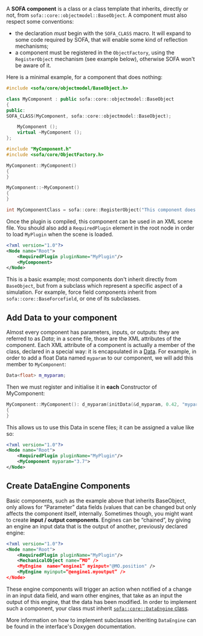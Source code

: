 A **SOFA component** is a class or a class template that inherits,
directly or not, from `sofa::core::objectmodel::BaseObject`. A component
must also respect some conventions:

-   the declaration *must* begin with the `SOFA_CLASS` macro. It will
    expand to some code required by SOFA, that will enable some kind of
    reflection mechanisms;
-   a component must be registered in the `ObjectFactory`, using the
    `RegisterObject` mechanism (see example below), otherwise SOFA won't
    be aware of it.

Here is a minimal example, for a component that does nothing:

``` cpp
#include <sofa/core/objectmodel/BaseObject.h>

class MyComponent : public sofa::core::objectmodel::BaseObject
{
public:
SOFA_CLASS(MyComponent, sofa::core::objectmodel::BaseObject);

    MyComponent ();
    virtual ~MyComponent ();
};
```

``` cpp
#include "MyComponent.h"
#include <sofa/core/ObjectFactory.h>

MyComponent::MyComponent()
{
}

MyComponent::~MyComponent()
{
}

int MyComponentClass = sofa::core::RegisterObject("This component does nothing.").add<MyComponent>();
```

Once the plugin is compiled, this component can be used in an XML scene
file. You should also add a `RequiredPlugin` element in the root node in
order to load `MyPlugin` when the scene is loaded.

``` xml
<?xml version="1.0"?>
<Node name="Root">
    <RequiredPlugin pluginName="MyPlugin"/>
    <MyComponent>
</Node>
```

This is a basic example; most components don't inherit directly from
`BaseObject`, but from a subclass which represent a specific aspect of a
simulation. For example, force field components inherit from
`sofa::core::BaseForcefield`, or one of its subclasses.

Add Data to your component
--------------------------

Almost every component has parameters, inputs, or outputs: they are
referred to as *Data*; in a scene file, those are the XML attributes of
the component. Each XML attribute of a component is actually a member of
the class, declared in a special way: it is encapsulated in a
[Data](https://www.sofa-framework.org/api/SOFA/classsofa_1_1core_1_1objectmodel_1_1_data.html "Data").
For example, in order to add a float Data named `myparam` to our
component, we will add this member to `MyComponent`:

``` cpp
Data<float> m_myparam;
```

Then we must register and initialise it in **each** Constructor of
MyComponent:

``` cpp
MyComponent::MyComponent(): d_myparam(initData(&d_myparam, 0.42, "myparam", "Here should be a short description of myparam."))
{
}
```

This allows us to use this Data in scene files; it can be assigned a
value like so:

``` xml
<?xml version="1.0"?>
<Node name="Root">
    <RequiredPlugin pluginName="MyPlugin"/>
    <MyComponent myparam="3.7">
</Node>
```

Create DataEngine Components
--------------------------

Basic components, such as the example above that inherits BaseObject, only allows for “Parameter” data fields (values that can be changed but only affects the component itself, internally.
Sometimes though, you might want to create **input / output components**.
Engines can be “chained”, by giving an engine an input data that is the output of another, previously declared engine:
``` xml
<?xml version="1.0"?>
<Node name="Root">
    <RequiredPlugin pluginName="MyPlugin"/>
    <MechanicalObject name=”MO” />
    <MyEngine  name=”engine1” myinput="@MO.position" />
    <MyEngine myinput=”@engine1.myoutput” />
</Node>
```

These engine components will trigger an action when notified of a change in an input data field, and warn other engines, that take as an input the output of this engine, that the data has been modified.
In order to implement such a component, your class must inherit [`sofa::core::DataEngine` class]( https://www.sofa-framework.org/api/SOFA/classsofa_1_1core_1_1_data_engine.html "DataEngine").

More information on how to implement subclasses inheriting `DataEngine` can be found in the interface's Doxygen documentation.

